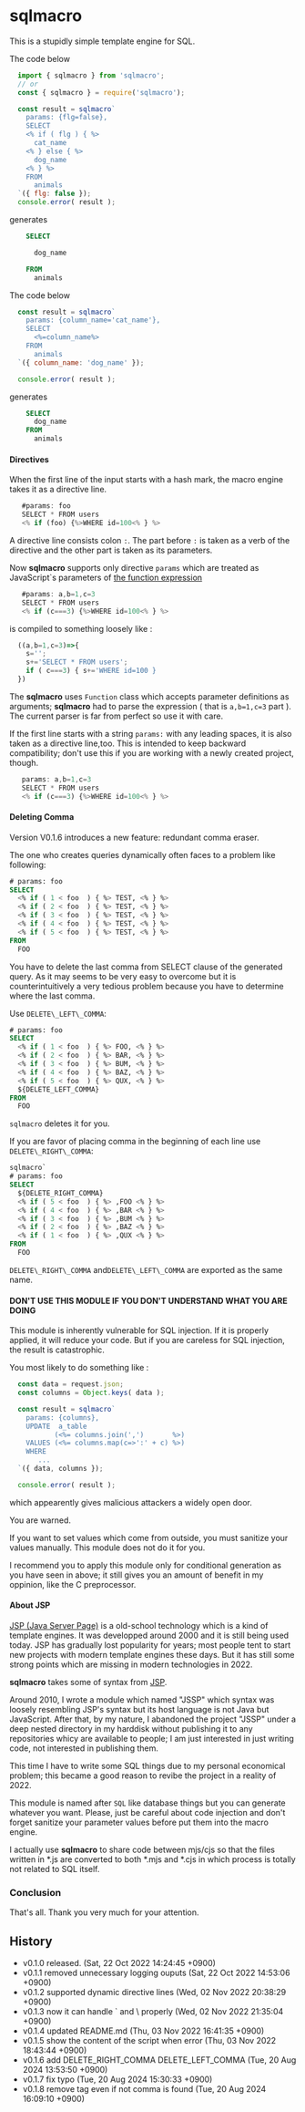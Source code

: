 
 sqlmacro
==============================
This is a stupidly simple template engine for SQL.

The code below 

```javascript
  import { sqlmacro } from 'sqlmacro';
  // or
  const { sqlmacro } = require('sqlmacro');

  const result = sqlmacro`
    params: {flg=false},
    SELECT
    <% if ( flg ) { %>
      cat_name
    <% } else { %>
      dog_name
    <% } %>
    FROM
      animals
  `({ flg: false });
  console.error( result );
```

generates

```SQL
    SELECT

      dog_name

    FROM
      animals
```

The code below
```javascript
  const result = sqlmacro`
    params: {column_name='cat_name'},
    SELECT
      <%=column_name%>
    FROM
      animals
  `({ column_name: 'dog_name' });

  console.error( result );
```

generates

```SQL
    SELECT
      dog_name
    FROM
      animals
```


#### Directives ####
When the first line of the input starts with a hash mark, the macro engine
takes it as a directive line.

```javascript
   #params: foo
   SELECT * FROM users 
   <% if (foo) {%>WHERE id=100<% } %>
```

A directive line consists colon `:`. The part before `:` is taken as a verb of
the directive and the other part is taken as its parameters.

Now **sqlmacro** supports only directive `params` which are treated as JavaScript`s  parameters
of [the function expression][]

[the function expression]: https://developer.mozilla.org/en-US/docs/Web/JavaScript/Guide/Functions

```javascript
   #params: a,b=1,c=3
   SELECT * FROM users 
   <% if (c===3) {%>WHERE id=100<% } %>
```

is compiled to something loosely like :

```javascript
  ((a,b=1,c=3)=>{
    s='';
    s+='SELECT * FROM users';
    if ( c===3) { s+='WHERE id=100 }
  })
```

The **sqlmacro** uses `Function` class which accepts parameter definitions as
arguments; **sqlmacro** had to parse the expression ( that is `a,b=1,c=3` part ).
The current parser is far from perfect so use it with care.

If the first line starts with a string `params:` with any leading spaces, it is
also taken as a directive line,too. This is intended to keep backward
compatibility; don't use this if you are working with a newly created project,
though.

```javascript
   params: a,b=1,c=3
   SELECT * FROM users 
   <% if (c===3) {%>WHERE id=100<% } %>
```

#### Deleting Comma ####

Version V0.1.6 introduces a new feature: redundant comma eraser.

The one who creates queries dynamically often faces to a problem like following:

```sql
# params: foo
SELECT
  <% if ( 1 < foo  ) { %> TEST, <% } %>
  <% if ( 2 < foo  ) { %> TEST, <% } %>
  <% if ( 3 < foo  ) { %> TEST, <% } %>
  <% if ( 4 < foo  ) { %> TEST, <% } %>
  <% if ( 5 < foo  ) { %> TEST, <% } %>
FROM
  FOO
```

You have to delete the last comma from SELECT clause of the generated query. As
it may seems to be very easy to overcome but it is counterintuitively a very
tedious problem because you have to determine where the last comma.

Use `DELETE\_LEFT\_COMMA`:

```sql
# params: foo
SELECT
  <% if ( 1 < foo  ) { %> FOO, <% } %>
  <% if ( 2 < foo  ) { %> BAR, <% } %>
  <% if ( 3 < foo  ) { %> BUM, <% } %>
  <% if ( 4 < foo  ) { %> BAZ, <% } %>
  <% if ( 5 < foo  ) { %> QUX, <% } %>
  ${DELETE_LEFT_COMMA}
FROM
  FOO
```

`sqlmacro` deletes it for you.

If you are favor of placing comma in the beginning of each line
use `DELETE\_RIGHT\_COMMA`:

```sql
sqlmacro`
# params: foo
SELECT
  ${DELETE_RIGHT_COMMA}
  <% if ( 5 < foo  ) { %> ,FOO <% } %>
  <% if ( 4 < foo  ) { %> ,BAR <% } %>
  <% if ( 3 < foo  ) { %> ,BUM <% } %>
  <% if ( 2 < foo  ) { %> ,BAZ <% } %>
  <% if ( 1 < foo  ) { %> ,QUX <% } %>
FROM
  FOO
```

`DELETE\_RIGHT\_COMMA` and`DELETE\_LEFT\_COMMA`  are exported as the same name.



#### DON'T USE THIS MODULE IF YOU DON'T UNDERSTAND WHAT YOU ARE DOING ####

This module is inherently vulnerable for SQL injection. If it is properly
applied, it will reduce your code. But if you are careless for SQL injection,
the result is catastrophic.

You most likely to do something like :
```javascript
  const data = request.json;
  const columns = Object.keys( data );

  const result = sqlmacro`
    params: {columns},
    UPDATE  a_table
           (<%= columns.join(',')       %>)
    VALUES (<%= columns.map(c=>':' + c) %>)
    WHERE
       ...
  `({ data, columns });

  console.error( result );
```

which appearently gives malicious attackers a widely open door. 

You are warned.

If you want to set values which come from outside, you must sanitize your
values manually. This module does not do it for you.

I recommend you to apply this module only for conditional generation as you
have seen in above; it still gives you an amount of benefit in my oppinion,
like the C preprocessor.


#### About JSP ####

[JSP (Java Server Page)][JSP] is a old-school technology which is a kind of
template engines. It was developped around 2000 and it is still being used
today. JSP has gradually lost popularity for years; most people tent to start
new projects with modern template engines these days. But it has still some
strong points which are missing in modern technologies in 2022.

**sqlmacro** takes some of syntax from [JSP][].

[JSP]:  https://www.infoworld.com/article/3336161/what-is-jsp-introduction-to-javaserver-pages.html

Around 2010, I wrote a module which named "JSSP" which syntax was loosely
resembling JSP's syntax but its host language is not Java but JavaScript. After
that, by my nature, I abandoned the project "JSSP" under a deep nested
directory in my harddisk without publishing it to any repositories whicy are
available to people; I am just interested in just writing code, not interested
in publishing them.

This time I have to write some SQL things due to my personal economical problem;
this became a good reason to revibe the project in a reality of 2022. 

This module is named after `SQL` like database things but you can generate
whatever you want. Please, just be careful about code injection and don't
forget sanitize your parameter values before put them into the macro engine.

I actually use **sqlmacro** to share code between mjs/cjs so that the files
written in *.js are converted to both *.mjs and *.cjs in which process is
totally not related to SQL itself.


### Conclusion ###

That's all. Thank you very much for your attention.


 History
--------------------------------------------------------------------------------
- v0.1.0 released.                                    (Sat, 22 Oct 2022 14:24:45 +0900) 
- v0.1.1 removed unnecessary logging ouputs           (Sat, 22 Oct 2022 14:53:06 +0900)
- v0.1.2 supported dynamic directive lines            (Wed, 02 Nov 2022 20:38:29 +0900)
- v0.1.3 now it can handle \` and \\ properly         (Wed, 02 Nov 2022 21:35:04 +0900)
- v0.1.4 updated README.md                            (Thu, 03 Nov 2022 16:41:35 +0900)
- v0.1.5 show the content of the script when error    (Thu, 03 Nov 2022 18:43:44 +0900)
- v0.1.6 add DELETE\_RIGHT\_COMMA DELETE\_LEFT\_COMMA (Tue, 20 Aug 2024 13:53:50 +0900)
- v0.1.7 fix typo                                     (Tue, 20 Aug 2024 15:30:33 +0900)
- v0.1.8 remove tag even if not comma is found        (Tue, 20 Aug 2024 16:09:10 +0900)


